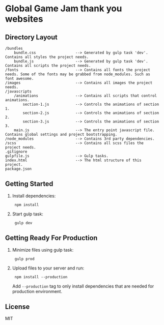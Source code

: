 # Global Game Jam thank you websites


## Directory Layout

    /bundles
        bundle.css                  --> Generated by gulp task 'dev'. Contains all styles the project needs.
        bundle.js                   --> Generated by gulp task 'dev'. Contains all scripts the project needs.
    /fonts                          --> Contains all fonts the project needs. Some of the fonts may be grabbed from node_modules. Such as font awesome.
    /images                         --> Contains all images the project needs.
    /javascripts
        /animations                 --> Contains all scripts that control animations.
            section-1.js            --> Controls the animations of section 1.
            section-2.js            --> Controls the animations of section 2.
            section-3.js            --> Controls the animations of section 3.
        main.js                     --> The entry point javascript file. Contains global settings and project bootstrapping.
    /node_modules                   --> Contains 3rd party dependencies.
    /scss                           --> Contains all scss files the project needs.
    .gitignore
    gulpfile.js                     --> Gulp tasks.
    index.html                      --> The html structure of this project.
    package.json
        

## Getting Started

1. Install dependencies:

        npm install

2. Start gulp task:

        gulp dev   
       
        
## Getting Ready For Production

1. Minimize files using gulp task:

        gulp prod

2. Upload files to your server and run:

        npm install --production
        
   Add `--production` tag to only install dependencies that are needed for production environment.


## License

MIT
